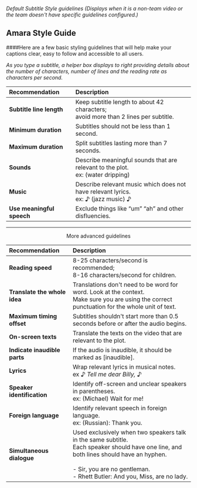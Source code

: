 *Default Subtitle Style guidelines 
(Displays when it is a non-team video or the team doesn't have specific guidelines configured.)*

## Amara Style Guide

####Here are a few basic styling guidelines that will help make your captions clear, easy to follow and accessible to all users. 

*As you type a subtitle, a helper box displays to right providing details about the number of characters, number of lines and the reading rate as characters per second.*

| Recommendation       | Description   |
|:-------------------- |:--------------------| 
|**Subtitle line length**|Keep subtitle length to about 42 characters; <br/>avoid more than 2 lines per subtitle.|
|**Minimum duration**|Subtitles should not be less than 1 second.|
|**Maximum duration**| Split subtitles lasting more than 7 seconds.|
|**Sounds**  |Describe meaningful sounds that are relevant to the plot.<br/> ex: (water dripping)|
|**Music**| Describe relevant music which does not have relevant lyrics. <br/>ex: ♪ (jazz music) ♪|
|**Use meaningful speech**| Exclude things like “um” “ah” and other disfluencies.|

<hr>
<p align="center"> More advanced guidelines</p>

| Recommendation       | Description   |
|:-------------------- |:-------------------| 
|**Reading speed**|8-25 characters/second is recommended;<br/> 8-16 characters/second for children.|
|**Translate the whole idea**| Translations don't need to be word for word. Look at the context.  <br/>Make sure you are using the correct punctuation for the whole unit of text.|
|**Maximum timing offset**| Subtitles shouldn't start more than 0.5 seconds before or after the audio begins.  |Duration|Subtitles shouldn't stay on screen longer than necessary after the end of the audio.|
|**On-screen texts**|Translate the texts on the video that are relevant to the plot. |
|**Indicate inaudible parts**|If the audio is inaudible, it should be marked as [inaudible]. |
|**Lyrics**|Wrap relevant lyrics in musical notes. <br/>ex ♪ *Tell me dear Billy,* ♪|
|**Speaker identification**|Identify off-screen and unclear speakers in parentheses. <br/> ex: (Michael) Wait for me!|
|**Foreign language**| Identify relevant speech in foreign language. <br/>ex: (Russian): Thank you.|
|**Simultaneous dialogue**|  Used exclusively when two speakers talk in the same subtitle. <br/>Each speaker should have one line, and both lines should have an hyphen. <br/><br/> - Sir, you are no gentleman. <br/>- Rhett Butler: And you, Miss, are no lady.|
